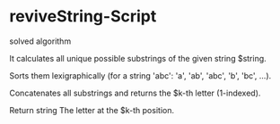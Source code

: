 # reviveString-Script
solved algorithm

 It calculates all unique possible substrings of the given string $string.
 
 Sorts them lexigraphically (for a string 'abc': 'a', 'ab', 'abc', 'b', 'bc', ...).
 
 Concatenates all substrings and returns the $k-th letter (1-indexed).
 
 Return string The letter at the $k-th position.


